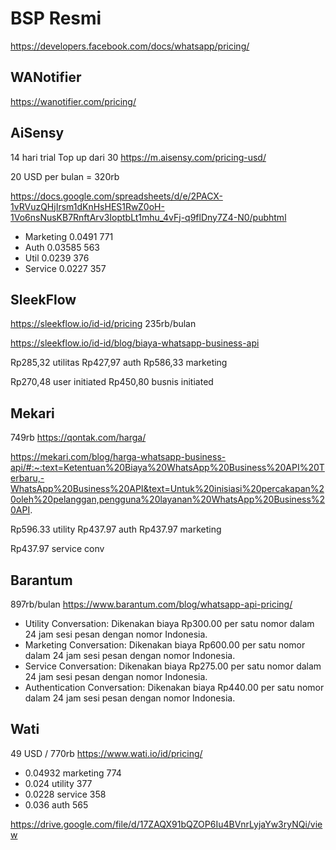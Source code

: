 # BSP Resmi

https://developers.facebook.com/docs/whatsapp/pricing/

## WANotifier
https://wanotifier.com/pricing/


## AiSensy
14 hari trial
Top up dari 30
https://m.aisensy.com/pricing-usd/

20 USD per bulan = 320rb

https://docs.google.com/spreadsheets/d/e/2PACX-1vRVuzQHjIrsm1dKnHsHES1RwZ0oH-1Vo6nsNusKB7RnftArv3IoptbLt1mhu_4vFj-q9flDny7Z4-N0/pubhtml

* Marketing 0.0491 771 
* Auth 0.03585 563
* Util 0.0239  376
* Service 0.0227  357


## SleekFlow
https://sleekflow.io/id-id/pricing
235rb/bulan


https://sleekflow.io/id-id/blog/biaya-whatsapp-business-api

Rp285,32 utilitas
Rp427,97 auth
Rp586,33 marketing

Rp270,48 user initiated
Rp450,80 busnis initiated

## Mekari

749rb
https://qontak.com/harga/


https://mekari.com/blog/harga-whatsapp-business-api/#:~:text=Ketentuan%20Biaya%20WhatsApp%20Business%20API%20Terbaru,-WhatsApp%20Business%20API&text=Untuk%20inisiasi%20percakapan%20oleh%20pelanggan,pengguna%20layanan%20WhatsApp%20Business%20API.

Rp596.33 utility
Rp437.97 auth
Rp437.97 marketing

Rp437.97 service conv


## Barantum
897rb/bulan
https://www.barantum.com/blog/whatsapp-api-pricing/


* Utility Conversation: Dikenakan biaya Rp300.00 per satu nomor dalam 24 jam sesi pesan dengan nomor Indonesia.
* Marketing Conversation: Dikenakan biaya Rp600.00 per satu nomor dalam 24 jam sesi pesan dengan nomor Indonesia.
* Service Conversation: Dikenakan biaya Rp275.00 per satu nomor dalam 24 jam sesi pesan dengan nomor Indonesia.
* Authentication Conversation: Dikenakan biaya Rp440.00 per satu nomor dalam 24 jam sesi pesan dengan nomor Indonesia.

## Wati
49 USD / 770rb
https://www.wati.io/id/pricing/


* 0.04932 marketing 774
* 0.024 utility 377
* 0.0228 service  358
* 0.036 auth 565

https://drive.google.com/file/d/17ZAQX91bQZOP6Iu4BVnrLyjaYw3ryNQi/view

